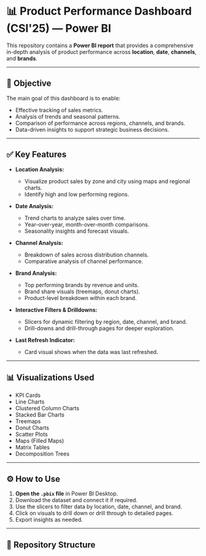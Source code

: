 # 📊 Product Performance Dashboard (CSI'25)  — Power BI

This repository contains a **Power BI report** that provides a comprehensive in-depth analysis of product performance across **location**, **date**, **channels**, and **brands**.

---

## 📌 **Objective**

The main goal of this dashboard is to enable:
- Effective tracking of sales metrics.
- Analysis of trends and seasonal patterns.
- Comparison of performance across regions, channels, and brands.
- Data-driven insights to support strategic business decisions.

---

## ✅ **Key Features**

- **Location Analysis:**  
  - Visualize product sales by zone and city using maps and regional charts.
  - Identify high and low performing regions.

- **Date Analysis:**  
  - Trend charts to analyze sales over time.
  - Year-over-year, month-over-month comparisons.
  - Seasonality insights and forecast visuals.

- **Channel Analysis:**  
  - Breakdown of sales across distribution channels.
  - Comparative analysis of channel performance.

- **Brand Analysis:**  
  - Top performing brands by revenue and units.
  - Brand share visuals (treemaps, donut charts).
  - Product-level breakdown within each brand.

- **Interactive Filters & Drilldowns:**  
  - Slicers for dynamic filtering by region, date, channel, and brand.
  - Drill-downs and drill-through pages for deeper exploration.

- **Last Refresh Indicator:**  
  - Card visual shows when the data was last refreshed.

---

## 📊 **Visualizations Used**

- KPI Cards
- Line Charts
- Clustered Column Charts
- Stacked Bar Charts
- Treemaps
- Donut Charts
- Scatter Plots
- Maps (Filled Maps)
- Matrix Tables
- Decomposition Trees

---

## ⚙️ **How to Use**

1. **Open the `.pbix` file** in Power BI Desktop.
2. Download the dataset and connect it if required.
3. Use the slicers to filter data by location, date, channel, and brand.
4. Click on visuals to drill down or drill through to detailed pages.
5. Export insights as needed.

---

## 📁 **Repository Structure**

